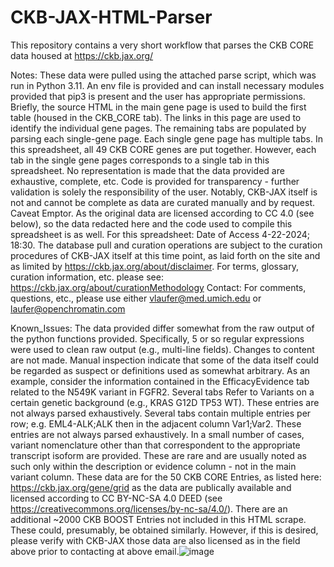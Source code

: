 # CKB-JAX-HTML-Parser
This repository contains a very short workflow that parses the CKB CORE data housed at https://ckb.jax.org/

Notes:
These data were pulled using the attached parse script, which was run in Python 3.11. An env file is provided and can install necessary modules provided that pip3 is present and the user has appropriate permissions.
Briefly, the source HTML in the main gene page is used to build the first table (housed in the CKB_CORE tab). The links in this page are used to identify the individual gene pages. The remaining tabs are populated by parsing each single-gene page.
Each single gene page has multiple tabs. In this spreadsheet, all 49 CKB CORE genes are put together. However, each tab in the single gene pages corresponds to a single tab in this spreadsheet.
No representation is made that the data provided are exhaustive, complete, etc. Code is provided for transparency - further validation is solely the responsibility of the user. Notably, CKB-JAX itself is not and cannot be complete as data are curated manually and by request. Caveat Emptor.
As the original data are licensed according to CC 4.0 (see below), so the data redacted here and the code used to compile this spreadsheet is as well.
For this spreadsheet: Date of Access 4-22-2024; 18:30. The database pull and curation operations are subject to the curation procedures of CKB-JAX itself at this time point, as laid forth on the site and as limited by https://ckb.jax.org/about/disclaimer.
For terms, glossary, curation information, etc. please see: https://ckb.jax.org/about/curationMethodology 
Contact: For comments, questions, etc., please use either vlaufer@med.umich.edu or laufer@openchromatin.com

Known_Issues:
The data provided differ somewhat from the raw output of the python functions provided. Specifically, 5 or so regular expressions were used to clean raw output (e.g., multi-line fields). Changes to content are not made.
Manual inspection indicate that some of the data itself could be regarded as suspect or definitions used as somewhat arbitrary. As an example, consider the information contained in the EfficacyEvidence tab related to the N549K variant in FGFR2.
Several tabs Refer to Variants on a certain genetic background (e.g., KRAS G12D TP53 WT). These entries are not always parsed exhaustively.
Several tabs contain multiple entries per row; e.g. EML4-ALK;ALK then in the adjacent column Var1;Var2. These entries are not always parsed exhaustively.
In a small number of cases, variant nomenclature other than that correspondent to the appropriate transcript isoform are provided. These are rare and are usually noted as such only within the description or evidence column - not in the main variant column.
These data are for the 50 CKB CORE Entries, as listed here: https://ckb.jax.org/gene/grid as the data are publically available and licensed according to CC BY-NC-SA 4.0 DEED (see https://creativecommons.org/licenses/by-nc-sa/4.0/).
There are an additional ~2000 CKB BOOST Entries not included in this HTML scrape. These could, presumably, be obtained similarly. However, if this is desired, please verify with CKB-JAX those data are also licensed as in the field above prior to contacting at above email.![image](https://github.com/LauferVA/CKB-JAX-HTML-Parser/assets/153957763/ac576083-7e0d-4129-96d9-1ec5ce64ce70)
